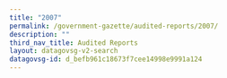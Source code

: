 ```yaml
---
title: "2007"
permalink: /government-gazette/audited-reports/2007/
description: ""
third_nav_title: Audited Reports
layout: datagovsg-v2-search
datagovsg-id: d_befb961c18673f7cee14998e9991a124
---
```

